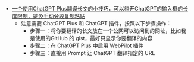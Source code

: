 - [一个使用ChatGPT Plus翻译长文的小技巧，可以绕开ChatGPT的输入框的长度限制，避免手动分段复制粘贴](https://twitter.com/dotey/status/1675390699317936128)
	- 注意需要 ChatGPT Plus 和 ChatGPT 插件，按照以下步骤操作：
		- 步骤一：将你要翻译的长文放在一个公网可以访问到的网址，比如我是使用的GitHub 的 gist，最好只显示你要翻译的内容
		- 步骤二：在 ChatGPT Plus 中启用 WebPilot 插件
		- 步骤三：直接用 Prompt 让 ChatGPT 翻译指定的 URL